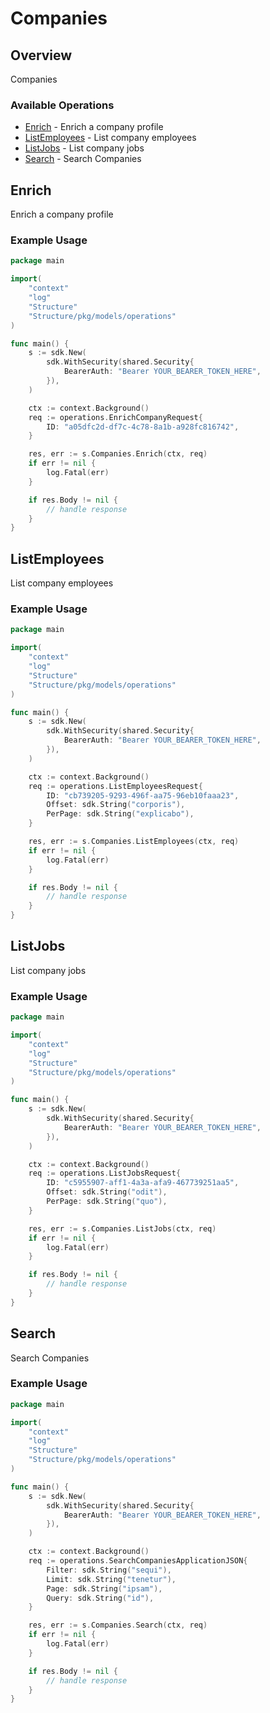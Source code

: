 # Companies

## Overview

Companies

### Available Operations

* [Enrich](#enrich) - Enrich a company profile
* [ListEmployees](#listemployees) - List company employees
* [ListJobs](#listjobs) - List company jobs
* [Search](#search) - Search Companies

## Enrich

Enrich a company profile

### Example Usage

```go
package main

import(
	"context"
	"log"
	"Structure"
	"Structure/pkg/models/operations"
)

func main() {
    s := sdk.New(
        sdk.WithSecurity(shared.Security{
            BearerAuth: "Bearer YOUR_BEARER_TOKEN_HERE",
        }),
    )

    ctx := context.Background()    
    req := operations.EnrichCompanyRequest{
        ID: "a05dfc2d-df7c-4c78-8a1b-a928fc816742",
    }

    res, err := s.Companies.Enrich(ctx, req)
    if err != nil {
        log.Fatal(err)
    }

    if res.Body != nil {
        // handle response
    }
}
```

## ListEmployees

List company employees

### Example Usage

```go
package main

import(
	"context"
	"log"
	"Structure"
	"Structure/pkg/models/operations"
)

func main() {
    s := sdk.New(
        sdk.WithSecurity(shared.Security{
            BearerAuth: "Bearer YOUR_BEARER_TOKEN_HERE",
        }),
    )

    ctx := context.Background()    
    req := operations.ListEmployeesRequest{
        ID: "cb739205-9293-496f-aa75-96eb10faaa23",
        Offset: sdk.String("corporis"),
        PerPage: sdk.String("explicabo"),
    }

    res, err := s.Companies.ListEmployees(ctx, req)
    if err != nil {
        log.Fatal(err)
    }

    if res.Body != nil {
        // handle response
    }
}
```

## ListJobs

List company jobs

### Example Usage

```go
package main

import(
	"context"
	"log"
	"Structure"
	"Structure/pkg/models/operations"
)

func main() {
    s := sdk.New(
        sdk.WithSecurity(shared.Security{
            BearerAuth: "Bearer YOUR_BEARER_TOKEN_HERE",
        }),
    )

    ctx := context.Background()    
    req := operations.ListJobsRequest{
        ID: "c5955907-aff1-4a3a-afa9-467739251aa5",
        Offset: sdk.String("odit"),
        PerPage: sdk.String("quo"),
    }

    res, err := s.Companies.ListJobs(ctx, req)
    if err != nil {
        log.Fatal(err)
    }

    if res.Body != nil {
        // handle response
    }
}
```

## Search

Search Companies

### Example Usage

```go
package main

import(
	"context"
	"log"
	"Structure"
	"Structure/pkg/models/operations"
)

func main() {
    s := sdk.New(
        sdk.WithSecurity(shared.Security{
            BearerAuth: "Bearer YOUR_BEARER_TOKEN_HERE",
        }),
    )

    ctx := context.Background()    
    req := operations.SearchCompaniesApplicationJSON{
        Filter: sdk.String("sequi"),
        Limit: sdk.String("tenetur"),
        Page: sdk.String("ipsam"),
        Query: sdk.String("id"),
    }

    res, err := s.Companies.Search(ctx, req)
    if err != nil {
        log.Fatal(err)
    }

    if res.Body != nil {
        // handle response
    }
}
```
